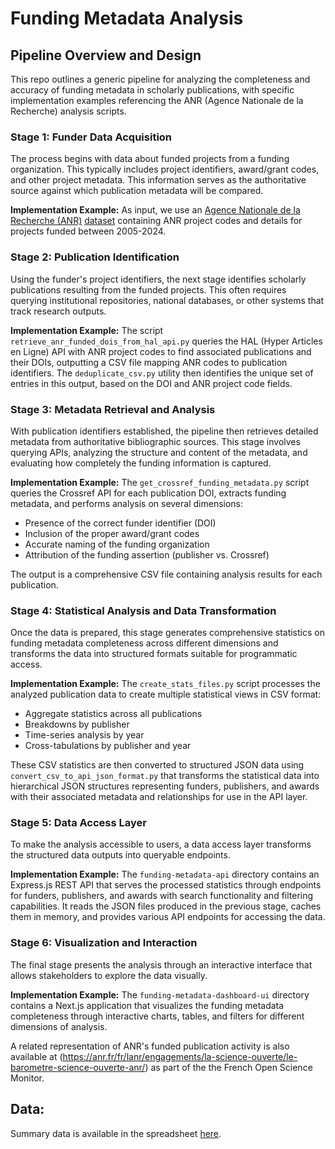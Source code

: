 # Funding Metadata Analysis

## Pipeline Overview and Design

This repo outlines a generic pipeline for analyzing the completeness and accuracy of funding metadata in scholarly publications, with specific implementation examples referencing the ANR (Agence Nationale de la Recherche) analysis scripts.

### Stage 1: Funder Data Acquisition

The process begins with data about funded projects from a funding organization. This typically includes project identifiers, award/grant codes, and other project metadata. This information serves as the authoritative source against which publication metadata will be compared.

**Implementation Example:** As input, we use an [Agence Nationale de la Recherche (ANR)](https://anr.fr) [dataset](https://dataanr.opendatasoft.com/explore/dataset/20-ans-de-l-anr-liste-projets-plan-d-action_2005-a-2024/table/) containing ANR project codes and details for projects funded between 2005-2024.

### Stage 2: Publication Identification

Using the funder's project identifiers, the next stage identifies scholarly publications resulting from the funded projects. This often requires querying institutional repositories, national databases, or other systems that track research outputs.

**Implementation Example:** The script `retrieve_anr_funded_dois_from_hal_api.py` queries the HAL (Hyper Articles en Ligne) API with ANR project codes to find associated publications and their DOIs, outputting a CSV file mapping ANR codes to publication identifiers. The `deduplicate_csv.py` utility then identifies the unique set of entries in this output, based on the DOI and ANR project code fields.

### Stage 3: Metadata Retrieval and Analysis

With publication identifiers established, the pipeline then retrieves detailed metadata from authoritative bibliographic sources. This stage involves querying APIs, analyzing the structure and content of the metadata, and evaluating how completely the funding information is captured.

**Implementation Example:** The `get_crossref_funding_metadata.py` script queries the Crossref API for each publication DOI, extracts funding metadata, and performs analysis on several dimensions:
- Presence of the correct funder identifier (DOI)
- Inclusion of the proper award/grant codes
- Accurate naming of the funding organization
- Attribution of the funding assertion (publisher vs. Crossref)

The output is a comprehensive CSV file containing analysis results for each publication.


### Stage 4: Statistical Analysis and Data Transformation

Once the data is prepared, this stage generates comprehensive statistics on funding metadata completeness across different dimensions and transforms the data into structured formats suitable for programmatic access.

**Implementation Example:** The `create_stats_files.py` script processes the analyzed publication data to create multiple statistical views in CSV format:
- Aggregate statistics across all publications
- Breakdowns by publisher
- Time-series analysis by year
- Cross-tabulations by publisher and year

These CSV statistics are then converted to structured JSON data using `convert_csv_to_api_json_format.py` that transforms the statistical data into hierarchical JSON structures representing funders, publishers, and awards with their associated metadata and relationships for use in the API layer.

### Stage 5: Data Access Layer

To make the analysis accessible to users, a data access layer transforms the structured data outputs into queryable endpoints.

**Implementation Example:** The `funding-metadata-api` directory contains an Express.js REST API that serves the processed statistics through endpoints for funders, publishers, and awards with search functionality and filtering capabilities. It reads the JSON files produced in the previous stage, caches them in memory, and provides various API endpoints for accessing the data.

### Stage 6: Visualization and Interaction

The final stage presents the analysis through an interactive interface that allows stakeholders to explore the data visually.

**Implementation Example:** The `funding-metadata-dashboard-ui` directory contains a Next.js application that visualizes the funding metadata completeness through interactive charts, tables, and filters for different dimensions of analysis. 

A related representation of ANR's funded publication activity is also available at (https://anr.fr/fr/lanr/engagements/la-science-ouverte/le-barometre-science-ouverte-anr/) as part of the the French Open Science Monitor.


## Data:

Summary data is available in the spreadsheet [here](https://docs.google.com/spreadsheets/d/1-wnkbKpirMUf6O4okM5BQKZL6elqTtmG/edit?usp=sharing&ouid=112957560476919577575&rtpof=true&sd=true).
